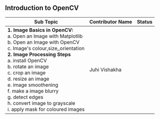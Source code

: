 ## Introduction to OpenCV


| Sub Topic | Contributor Name | Status     |
| --------- | ---------------- | ---------- |
| **1\. Image Basics in OpenCV:** <br>a. Open an Image with Matplotlib<br>b. Open an Image with OpenCV<br>c. Image's colour,size,,orientation<br> **2\. Image Processing Steps** <br>a. install OpenCV<br>b. rotate an image<br>c. crop an image<br>d. resize an image<br>e. image smoothening<br>f. make a image blurry<br>g. detect edges<br>h. convert image to grayscale<br>i. apply mask for coloured images | Juhi Vishakha |

